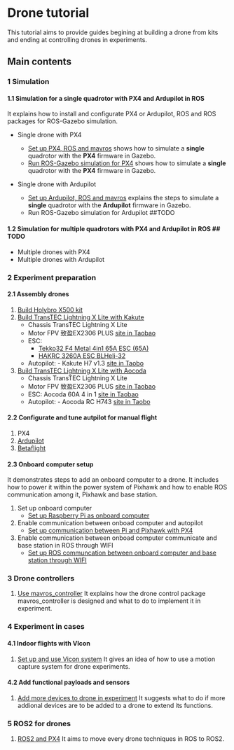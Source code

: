 # Drone tutorial
This tutorial aims to provide guides begining at building a drone from kits and ending at controlling drones in experiments.

## Main contents

### 1 Simulation

#### 1.1 Simulation for a **single** quadrotor with PX4 and Ardupilot in ROS
It explains how to install and configurate PX4 or Ardupilot, ROS and ROS packages for ROS-Gazebo simulation.

- Single drone with PX4
    - [Set up PX4, ROS and mavros](2_1_Simulation_ROS_PX4.md) shows how to simulate a **single** quadrotor with the **PX4** firmware in Gazebo.
    - [Run ROS-Gazebo simulation for PX4](2_3_Simulation_PX4_Gazebo.md) shows how to simulate a **single** quadrotor with the **PX4** firmware in Gazebo.

- Single drone with Ardupilot
    - [Set up Ardupilot, ROS and mavros](2_2_Simulation_ROS_Ardupilot.md) explains the steps to simulate  a **single** quadrotor with the **Ardupilot** firmware in Gazebo.
    - Run ROS-Gazebo simulation for Ardupilot ##TODO


#### 1.2 Simulation for **multiple** quadrotors with PX4 and Ardupilot in ROS  ## TODO

- Multiple drones with PX4
- Multiple drones with Ardupilot
    

### 2 Experiment preparation

#### 2.1 Assembly drones
1. [Build Holybro X500 kit](2_1_X500_Pixhawk5.md)
2. [Build TransTEC Lightning X Lite with Kakute ](2_2_LightningXLite_Kakute.md)
    - Chassis TransTEC Lightning X Lite
    - Motor FPV 致盈EX2306 PLUS [site in Taobao](https://item.taobao.com/item.htm?spm=a1z10.5-c-s.w4002-22611654657.27.52b858176s1EdF&id=634695941707)
    - ESC:
        - [Tekko32 F4 Metal 4in1 65A ESC (65A)](https://holybro.com/collections/fpv-esc/products/tekko32-f4-metal-4in1-65a-esc-65a)
        - [HAKRC 3260A ESC BLHeli-32 ](https://item.taobao.com/item.htm?spm=a1z10.5-c-s.w4002-22611654657.32.193244beujIlvo&id=624599427940)
    - Autopilot: - Kakute H7 v1.3 [site in Taobo](https://item.taobao.com/item.htm?spm=a1z0d.6639537/tb.1997196601.28.56917484ySIhA5&id=684452325988)     
3. [Build TransTEC Lightning X Lite with Aocoda](2_3_LightningXLite_Aocoda.md)
    - Chassis TransTEC Lightning X Lite
    - Motor FPV 致盈EX2306 PLUS [site in Taobao](https://item.taobao.com/item.htm?spm=a1z10.5-c-s.w4002-22611654657.27.52b858176s1EdF&id=634695941707)
    - ESC: Aocoda 60A 4 in 1 [site in Taobao](https://item.taobao.com/item.htm?spm=a1z0d.6639537/tb.1997196601.4.55627484xw5sv5&id=682898024012)
    - Autopilot: - Aocoda RC H743 [site in Taobo](https://item.taobao.com/item.htm?spm=a1z0d.6639537/tb.1997196601.4.55627484xUOMZu&id=679995875558)     

#### 2.2 Configurate and tune autpilot for manual flight
1. PX4
2. [Ardupilot]()
3. [Betaflight](2_5_Config_BetaFlight.md)

#### 2.3 Onboard computer setup
    
It demonstrates steps to add an onboard computer to a drone. It includes how to power it within the power system of Pixhawk and how to enable ROS communication among it, Pixhawk and base station.

1. Set up onboard computer
    - [Set up Raspberry Pi as onboard computer](4_Experiment_OnboardComputer_Pi.md)
2. Enable communication between onboad computer and autopilot
    - [Set up communication between Pi and Pixhawk with PX4](4_Experiment_Communication_Pi_Pixhawk.md)
3. Enable communication between onboad computer communicate and base station in ROS through WIFI
    - [Set up ROS communcation between onboard computer and base station through WIFI](4_Experiment_ROS_Communication_Pi_BaseStation.md)

### 3 Drone controllers
1. [Use mavros_controller](7_Mavros_Controller.md)
    It explains how the drone control package mavros_controller is designed and what to do to implement it in experiment.

### 4 Experiment in cases
#### 4.1 Indoor flights with VIcon 
1. [Set up and use Vicon system](6_Vicon_Setup_Use.md)
    It gives an idea of how to use a motion capture system for drone experiments.



#### 4.2 Add functional payloads and sensors
1. [Add more devices to drone in experiment](5_Experiment_Hardware_Setup.md)
    It suggests what to do if more addional devices are to be added to a drone to extend its functions.

### 5 ROS2 for drones
1. [ROS2 and PX4](8_ROS2_PX4.md)
    It aims to move every drone techniques in ROS to ROS2.